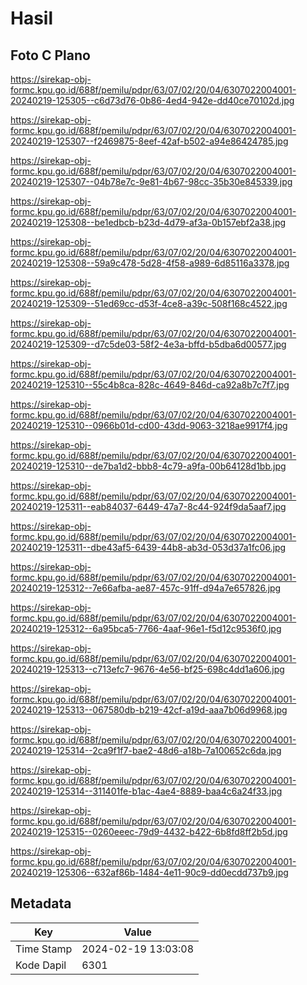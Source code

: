 # Hasil

## Foto C Plano

https://sirekap-obj-formc.kpu.go.id/688f/pemilu/pdpr/63/07/02/20/04/6307022004001-20240219-125305--c6d73d76-0b86-4ed4-942e-dd40ce70102d.jpg

https://sirekap-obj-formc.kpu.go.id/688f/pemilu/pdpr/63/07/02/20/04/6307022004001-20240219-125307--f2469875-8eef-42af-b502-a94e86424785.jpg

https://sirekap-obj-formc.kpu.go.id/688f/pemilu/pdpr/63/07/02/20/04/6307022004001-20240219-125307--04b78e7c-9e81-4b67-98cc-35b30e845339.jpg

https://sirekap-obj-formc.kpu.go.id/688f/pemilu/pdpr/63/07/02/20/04/6307022004001-20240219-125308--be1edbcb-b23d-4d79-af3a-0b157ebf2a38.jpg

https://sirekap-obj-formc.kpu.go.id/688f/pemilu/pdpr/63/07/02/20/04/6307022004001-20240219-125308--59a9c478-5d28-4f58-a989-6d85116a3378.jpg

https://sirekap-obj-formc.kpu.go.id/688f/pemilu/pdpr/63/07/02/20/04/6307022004001-20240219-125309--51ed69cc-d53f-4ce8-a39c-508f168c4522.jpg

https://sirekap-obj-formc.kpu.go.id/688f/pemilu/pdpr/63/07/02/20/04/6307022004001-20240219-125309--d7c5de03-58f2-4e3a-bffd-b5dba6d00577.jpg

https://sirekap-obj-formc.kpu.go.id/688f/pemilu/pdpr/63/07/02/20/04/6307022004001-20240219-125310--55c4b8ca-828c-4649-846d-ca92a8b7c7f7.jpg

https://sirekap-obj-formc.kpu.go.id/688f/pemilu/pdpr/63/07/02/20/04/6307022004001-20240219-125310--0966b01d-cd00-43dd-9063-3218ae9917f4.jpg

https://sirekap-obj-formc.kpu.go.id/688f/pemilu/pdpr/63/07/02/20/04/6307022004001-20240219-125310--de7ba1d2-bbb8-4c79-a9fa-00b64128d1bb.jpg

https://sirekap-obj-formc.kpu.go.id/688f/pemilu/pdpr/63/07/02/20/04/6307022004001-20240219-125311--eab84037-6449-47a7-8c44-924f9da5aaf7.jpg

https://sirekap-obj-formc.kpu.go.id/688f/pemilu/pdpr/63/07/02/20/04/6307022004001-20240219-125311--dbe43af5-6439-44b8-ab3d-053d37a1fc06.jpg

https://sirekap-obj-formc.kpu.go.id/688f/pemilu/pdpr/63/07/02/20/04/6307022004001-20240219-125312--7e66afba-ae87-457c-91ff-d94a7e657826.jpg

https://sirekap-obj-formc.kpu.go.id/688f/pemilu/pdpr/63/07/02/20/04/6307022004001-20240219-125312--6a95bca5-7766-4aaf-96e1-f5d12c9536f0.jpg

https://sirekap-obj-formc.kpu.go.id/688f/pemilu/pdpr/63/07/02/20/04/6307022004001-20240219-125313--c713efc7-9676-4e56-bf25-698c4dd1a606.jpg

https://sirekap-obj-formc.kpu.go.id/688f/pemilu/pdpr/63/07/02/20/04/6307022004001-20240219-125313--067580db-b219-42cf-a19d-aaa7b06d9968.jpg

https://sirekap-obj-formc.kpu.go.id/688f/pemilu/pdpr/63/07/02/20/04/6307022004001-20240219-125314--2ca9f1f7-bae2-48d6-a18b-7a100652c6da.jpg

https://sirekap-obj-formc.kpu.go.id/688f/pemilu/pdpr/63/07/02/20/04/6307022004001-20240219-125314--311401fe-b1ac-4ae4-8889-baa4c6a24f33.jpg

https://sirekap-obj-formc.kpu.go.id/688f/pemilu/pdpr/63/07/02/20/04/6307022004001-20240219-125315--0260eeec-79d9-4432-b422-6b8fd8ff2b5d.jpg

https://sirekap-obj-formc.kpu.go.id/688f/pemilu/pdpr/63/07/02/20/04/6307022004001-20240219-125306--632af86b-1484-4e11-90c9-dd0ecdd737b9.jpg


## Metadata

| Key        | Value               |
| ---------- | ------------------- |
| Time Stamp | 2024-02-19 13:03:08 |
| Kode Dapil | 6301                |



